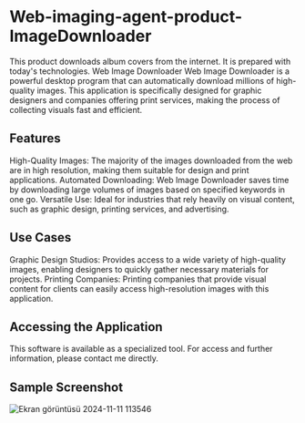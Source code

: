 # Web-imaging-agent-product-ImageDownloader
This product downloads album covers from the internet. It is prepared with today's technologies.
Web Image Downloader
Web Image Downloader is a powerful desktop program that can automatically download millions of high-quality images. This application is specifically designed for graphic designers and companies offering print services, making the process of collecting visuals fast and efficient.

## Features
High-Quality Images: The majority of the images downloaded from the web are in high resolution, making them suitable for design and print applications.
Automated Downloading: Web Image Downloader saves time by downloading large volumes of images based on specified keywords in one go.
Versatile Use: Ideal for industries that rely heavily on visual content, such as graphic design, printing services, and advertising.
## Use Cases
Graphic Design Studios: Provides access to a wide variety of high-quality images, enabling designers to quickly gather necessary materials for projects.
Printing Companies: Printing companies that provide visual content for clients can easily access high-resolution images with this application.
## Accessing the Application
This software is available as a specialized tool. For access and further information, please contact me directly.
## Sample Screenshot
![Ekran görüntüsü 2024-11-11 113546](https://github.com/user-attachments/assets/e5cf9700-2463-4994-af47-440eaef8896a)
